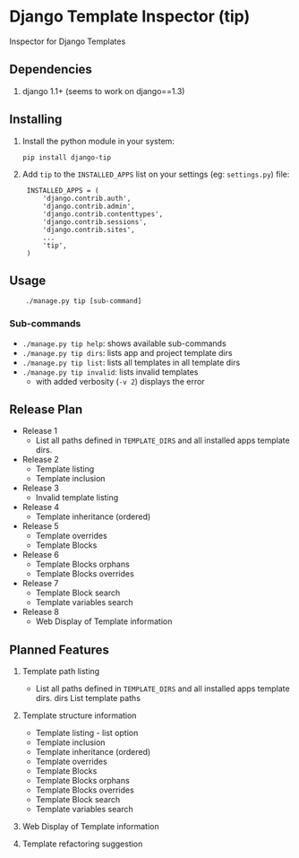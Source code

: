 # Django Template Inspector (tip)

Inspector for Django Templates

## Dependencies

1. django 1.1+ (seems to work on django==1.3)

## Installing

1. Install the python module in your system:

    `pip install django-tip`

2. Add `tip` to the `INSTALLED_APPS` list on your settings (eg: `settings.py`) file:

        INSTALLED_APPS = (
            'django.contrib.auth',
            'django.contrib.admin',
            'django.contrib.contenttypes',
            'django.contrib.sessions',
            'django.contrib.sites',
            ...
            'tip',
        )

## Usage

        ./manage.py tip [sub-command]

### Sub-commands

* `./manage.py tip help`: shows available sub-commands
* `./manage.py tip dirs`: lists app and project template dirs
* `./manage.py tip list`: lists all templates in all template dirs
* `./manage.py tip invalid`: lists invalid templates
    * with added verbosity (`-v 2`) displays the error

## Release Plan

* Release 1
    * List all paths defined in `TEMPLATE_DIRS` and all installed apps template dirs.
* Release 2
    * Template listing
    * Template inclusion
* Release 3
    * Invalid template listing
* Release 4
    * Template inheritance (ordered)
* Release 5
    * Template overrides
    * Template Blocks
* Release 6
    * Template Blocks orphans
    * Template Blocks overrides
* Release 7
    * Template Block search
    * Template variables search
* Release 8
    * Web Display of Template information

## Planned Features

1. Template path listing
    * List all paths defined in `TEMPLATE_DIRS` and all installed apps template dirs.
    dirs    List template paths

2. Template structure information
    * Template listing - list option
    * Template inclusion
    * Template inheritance (ordered)
    * Template overrides
    * Template Blocks
    * Template Blocks orphans
    * Template Blocks overrides
    * Template Block search
    * Template variables search
3. Web Display of Template information
4. Template refactoring suggestion
